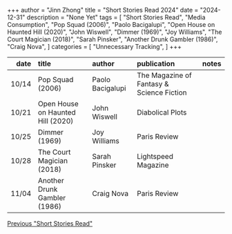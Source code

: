 +++ 
author = "Jinn Zhong" 
title = "Short Stories Read 2024" 
date = "2024-12-31" 
description = "None Yet"
tags = [
    "Short Stories Read",
    "Media Consumption",
    "Pop Squad (2006)",
    "Paolo Bacigalupi",
    "Open House on Haunted Hill (2020)",
    "John Wiswell",
    "Dimmer (1969)",
    "Joy Williams",
    "The Court Magician (2018)",
    "Sarah Pinsker",
    "Another Drunk Gambler (1986)",
    "Craig Nova",
]
categories = [
    "Unnecessary Tracking",
]
+++

| date | title                             | author           | publication                              | notes |
| ---:| :---------------------------------| :--------------- | :---------------------------------------- | :---- |
|10/14| Pop Squad (2006)                  | Paolo Bacigalupi | The Magazine of Fantasy & Science Fiction |       |
|10/21| Open House on Haunted Hill (2020) | John Wiswell     | Diabolical Plots                          |       |
|10/25| Dimmer (1969)                     | Joy Williams     | Paris Review                              |       |
|10/28| The Court Magician (2018)         | Sarah Pinsker    | Lightspeed Magazine                       |       |
|11/04| Another Drunk Gambler (1986)      | Craig Nova       | Paris Review                              |       |        


[Previous "Short Stories Read"](https://journal.jinnzhong.com/tags/short-stories-read/)
